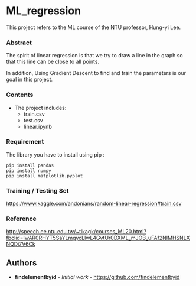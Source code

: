 # ML_regression

This project refers to the ML course of the NTU professor, Hung-yi Lee.

### Abstract

The spirit of linear regression is that we try to draw a line in the graph so that this line can be close to all points.

In addition, Using Gradient Descent to find and train the parameters is our goal in this project.

### Contents

* The project includes:
  * train.csv
  * test.csv
  * linear.ipynb

### Requirement

The library you have to install using pip :
```
pip install pandas
pip install numpy
pip install matplotlib.pyplot
```
### Training / Testing Set

https://www.kaggle.com/andonians/random-linear-regression#train.csv

### Reference

http://speech.ee.ntu.edu.tw/~tlkagk/courses_ML20.html?fbclid=IwAR0RHYT5SaYLmgycLlwL4GvtUr0DXML_mJOB_uFAf2NIMHSNLXNQDi7V6Ck

## Authors

* **findelementbyid** - *Initial work* - https://github.com/findelementbyid
